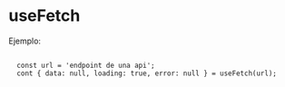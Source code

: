 # useFetch

Ejemplo: 
```

  const url = 'endpoint de una api';
  cont { data: null, loading: true, error: null } = useFetch(url);

```